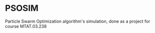 # PSOSIM
Particle Swarm Optimization algorithm's simulation, done as a project for course MTAT.03.238
